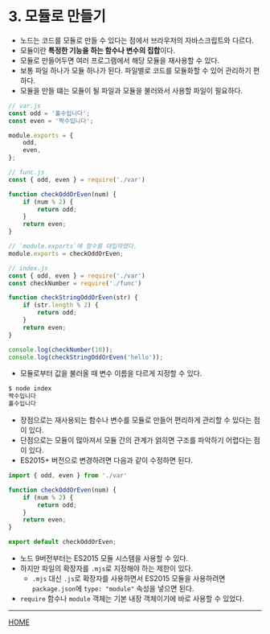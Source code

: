 # 3. 모듈로 만들기

- 노드는 코드를 모듈로 만들 수 있다는 점에서 브라우저의 자바스크립트와 다르다.
- 모듈이란 **특정한 기능을 하는 함수나 변수의 집합**이다.
- 모듈로 만들어두면 여러 프로그램에서 해당 모듈을 재사용할 수 있다.
- 보통 파일 하나가 모듈 하나가 된다. 파일별로 코드를 모듈화할 수 있어 관리하기 편하다.
- 모듈을 만들 떄는 모듈이 될 파일과 모듈을 불러와서 사용할 파일이 필요하다.

```js
// var.js
const odd = '홀수입니다';
const even = '짝수입니다';

module.exports = {
    odd,
    even,
};

// func.js
const { odd, even } = require('./var')

function checkOddOrEven(num) {
    if (num % 2) {
        return odd;
    }
    return even;
}

// `module.exports`에 함수를 대입하였다.
module.exports = checkOddOrEven;
```

```js
// index.js
const { odd, even } = require('./var')
const checkNumber = require('./func')

function checkStringOddOrEven(str) {
    if (str.length % 2) {
        return odd;
    }
    return even;
}

console.log(checkNumber(10));
console.log(checkStringOddOrEven('hello'));
```

- 모듈로부터 값을 불러올 때 변수 이름을 다르게 지정할 수 있다.

```zsh
$ node index
짝수입니다
홀수입니다
```

- 장점으로는 재사용되는 함수나 변수를 모듈로 만들어 편리하게 관리할 수 있다는 점이 있다.
- 단점으로는 모듈이 많아져서 모듈 간의 관계가 얽히면 구조를 파악하기 어렵다는 점이 있다.
- ES2015+ 버전으로 변경하려면 다음과 같이 수정하면 된다.

```js
import { odd, even } from './var'

function checkOddOrEven(num) {
    if (num % 2) {
        return odd;
    }
    return even;
}

export default checkOddOrEven;
```

- 노드 9버전부터는 ES2015 모듈 시스템을 사용할 수 있다.
- 하지만 파일의 확장자를 `.mjs`로 지정해야 하는 제한이 있다.
    - `.mjs` 대신 `.js`로 확장자를 사용하면서 ES2015 모듈을 사용하려면 `package.json`에 `type: "module"` 속성을 넣으면 된다.
- `require` 함수나 `module` 객체는 기본 내장 객체이기에 바로 사용할 수 있었다.

-----
[HOME](./index.md)
